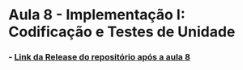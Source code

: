 # Aula 8 - Implementação I: Codificação e Testes de Unidade

### - [Link da Release do repositório após a aula 8](https://github.com/C4i0kun/PCS3643-2021-Grupo5/tree/aula8)